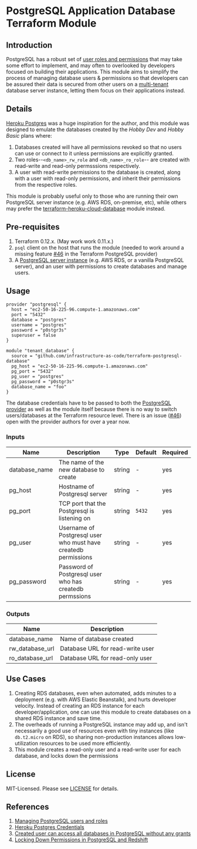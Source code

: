 # PostgreSQL Application Database Terraform Module

## Introduction

PostgreSQL has a robust set of [user roles and permissions](https://www.postgresql.org/docs/11/user-manag.html) that may take some effort to implement, and may often to overlooked by developers focused on building their applications.  This module aims to simplify the process of managing database users & permissions so that developers can be assured their data is secured from other users on a [multi-tenant](https://en.wikipedia.org/wiki/Multitenancy) database server instance, letting them focus on their applications instead.


## Details

[Heroku Postgres](https://www.heroku.com/postgres) was a huge inspiration for the author, and this module was designed to emulate the databases created by the _Hobby Dev_ and _Hobby Basic_ plans where:

1. Databases created will have all permissions revoked so that no users can use or connect to it unless permissions are explicitly granted.
1. Two roles--`<db_name>_rw_role` and `<db_name>_ro_role`-- are created with read-write and read-only permsssions respectively.
1. A user with read-write permissions to the database is created, along with a user with read-only permissions, and inherit their permissions from the respective roles.

This module is probably useful only to those who are running their own PostgreSQL server instance (e.g. AWS RDS, on-premise, etc), while others may prefer the [terraform-heroku-cloud-database](http://github.com/infrastructure-as-code/terraform-heroku-cloud-database) module instead.


## Pre-requisites

1. Terraform 0.12.x.  (May work work 0.11.x.)
1. `psql` client on the host that runs the module (needed to work around a missing feature [#46](https://github.com/terraform-providers/terraform-provider-postgresql/issues/46) in the Terraform PostgreSQL provider)
1. A [PostgreSQL server instance](http://www.postgresqltutorial.com/postgresql-server-and-database-objects/) (e.g. AWS RDS, or a vanilla PostgreSQL server), and an user with permissions to create databases and manage users.


## Usage

```
provider "postgresql" {
  host = "ec2-50-16-225-96.compute-1.amazonaws.com"
  port = "5432"
  database = "postgres"
  username = "postgres"
  password = "p0stgr3s"
  superuser = false
}

module "tenant_database" {
  source = "github.com/infrastructure-as-code/terraform-postgresql-database"
  pg_host = "ec2-50-16-225-96.compute-1.amazonaws.com"
  pg_port = "5432"
  pg_user = "postgres"
  pg_password = "p0stgr3s"
  database_name = "foo"
}
```

The database credentials have to be passed to both the [PostgreSQL provider](https://www.terraform.io/docs/providers/postgresql/index.html) as well as the module itself because there is no way to switch users/databases at the Terraform resource level.  There is an issue ([#46](https://github.com/terraform-providers/terraform-provider-postgresql/issues/46)) open with the provider authors for over a year now.


### Inputs

| Name | Description | Type | Default | Required |
|------|-------------|------|---------|----------|
| database\_name | The name of the new database to create | string | - | yes |
| pg\_host | Hostname of Postgresql server | string | - | yes |
| pg\_port | TCP port that the Postgresql is listening on | string | `5432` | yes |
| pg\_user | Username of Postgresql user who must have createdb permissions | string | - | yes |
| pg\_password | Password of Postgresql user who has createdb permssions | string | - | yes |


### Outputs

| Name | Description |
|------|-------------|
| database\_name | Name of database created |
| rw\_database\_url | Database URL for read-write user |
| ro\_database\_url | Database URL for read-only user |


## Use Cases

1. Creating RDS databases, even when automated, adds minutes to a deployment (e.g. with AWS Elastic Beanstalk), and hurts developer velocity.  Instead of creating an RDS instance for each developer/application, one can use this module to create databases on a shared RDS instance and save time.
1. The overheads of running a PostgreSQL instance may add up, and isn't necessarily a good use of resources even with tiny instances (like `db.t2.micro` on RDS), so sharing non-production instances allows low-utilization resources to be used more efficiently.
1. This module creates a read-only user and a read-write user for each database, and locks down the permissions


## License

MIT-Licensed.  Please see [LICENSE](LICENSE) for details.


## References

1. [Managing PostgreSQL users and roles](https://aws.amazon.com/blogs/database/managing-postgresql-users-and-roles/)
1. [Heroku Postgres Credentials](https://devcenter.heroku.com/articles/heroku-postgresql-credentials)
1. [Created user can access all databases in PostgreSQL without any grants](https://dba.stackexchange.com/questions/17790/created-user-can-access-all-databases-in-postgresql-without-any-grants)
1. [Locking Down Permissions in PostgreSQL and Redshift](https://blog.dbrhino.com/locking-down-permissions-in-postgresql-and-redshift.html)
